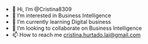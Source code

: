 - 👋 Hi, I’m @Cristina8309
- 👀 I’m interested in Business Intelligence
- 🌱 I’m currently learning Digital business
- 💞️ I’m looking to collaborate on Business Intelligence
- 📫 How to reach me cristina.hurtado.lai@gmail.com

<!---
Cristina8309/Cristina8309 is a ✨ special ✨ repository because its `README.md` (this file) appears on your GitHub profile.
You can click the Preview link to take a look at your changes.
--->
